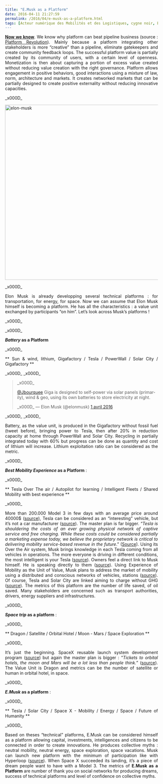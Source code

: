 ```yaml
---
title: "E.Musk as a Platform"
date: 2016-04-11 21:27:59
permalink: /2016/04/e-musk-as-a-platform.html
tags: [Acteur numérique des Mobilités et des Logistiques, cygne noir, E.Musk, économie de l'expérience, économie fonctionnalité, Efficacité énergétique, internet]
---
```


<p style="text-align: justify;"><strong><a href="https://hbr.org/2016/04/pipelines-platforms-and-the-new-rules-of-strategy?utm_content=buffer73dc2&utm_medium=social&utm_source=twitter.com&utm_campaign=buffer" target="_blank">Now we know</a></strong>. We know why platform can beat pipeline business (source : <a href="http://platformrevolution.com/" target="_blank">Platform Revolution</a>). Mainly because a platform integrating other stakeholders is more “creative” than a pipeline, eliminate gatekeepers and create community feedback loops. The successful platform value is partially created by its community of users, with a certain level of openness. Monetization is then about capturing a portion of excess value created without reducing value creation with the right governance. Platform allows engagement in positive behaviors, good interactions using a mixture of law, norm, architecture and markets. It creates networked markets that can be partially designed to create positive externality without reducing innovative capacities.</p>_x000D_
<p style="text-align: justify;"><a href="http://transportsdufutur.ademe.fr/wp-content/uploads/sites/6/2016/04/elon-musk.jpg" rel="attachment wp-att-4174"><img class="aligncenter wp-image-4174 size-large" src="http://transportsdufutur.ademe.fr/wp-content/uploads/sites/6/2016/04/elon-musk-1024x576.jpg" alt="elon-musk" width="1024" height="576" /></a></p>_x000D_
<p style="text-align: justify;">Elon Musk is already developping several technical platforms : for transportation, for energy, for space. Now we can assume that Elon Musk himself is becoming a platform. He has all the characteristics : a value unit exchanged by participants “on him”. Let’s look across Musk’s platforms !</p>_x000D_
<p style="text-align: justify;"><!--more--></p>_x000D_
<p style="text-align: justify;"><strong><em>Battery</em></strong><strong> as a Platform</strong></p>_x000D_
<p style="text-align: justify;">** Sun & wind, lithium, Gigafactory / Tesla / PowerWall / Solar City / Gigafactory **</p>_x000D_
_x000D_
<blockquote class="twitter-tweet" data-lang="fr">_x000D_
<p dir="ltr" lang="en"><a href="https://twitter.com/Jbourquee">@Jbourquee</a> Giga is designed to self-power via solar panels (primarily), wind & geo, using its own batteries to store electricity at night.</p>_x000D_
— Elon Musk (@elonmusk) <a href="https://twitter.com/elonmusk/status/715975692228243460">1 avril 2016</a></blockquote>_x000D_
<script src="//platform.twitter.com/widgets.js" async="" charset="utf-8"></script>_x000D_
<p style="text-align: justify;">Battery, as the value unit, is produced in the Gigafactory without fossil fuel (tweet before), bringing power to Tesla, then after 20% in reduction capacity at home through PowerWall and Solar City. Recycling in partially integrated today with 60% but progress can be done as quantity and cost of lithium will increase. Lithium exploitation ratio can be considered as the metric.</p>_x000D_
<p style="text-align: justify;"><strong><em>Best Mobility Experience</em></strong><strong> as a Platform</strong> :</p>_x000D_
<p style="text-align: justify;">** Tesla Over The air / Autopilot for learning / Intelligent Fleets / Shared Mobility with best experience **</p>_x000D_
<p style="text-align: justify;">More than 200.000 Model 3 in few days with an average price around 40000$ (<a href="https://twitter.com/elonmusk/status/716341849409998849" target="_blank">source</a>), Tesla can be considered as an “interesting” vehicle, but it’s not a car manufacturer (<a href="https://www.linkedin.com/pulse/qui-sont-les-natu-ne-vous-fiez-pas-aux-apparences-gabriel-plassat" target="_blank">source</a>). The master plan is far bigger. “<em>Tesla is shouldering the costs of an ever growing physical network of captive service and free charging. While these costs could be considered partially a marketing expense today, we believe the proprietary network is critical to delivering mobility service-based revenue in the future</em>.” (<a href="http://reneweconomy.com.au/2016/tesla-motors-elon-musk-just-killed-the-petrol-car-72847" target="_blank">Source</a>). Using its Over the Air system, Musk brings knowledge in each Tesla coming from all vehicles in operations. The more everyone is driving in different conditions, the most intelligent is your Tesla (<a href="http://transportsdufutur.ademe.fr/2015/04/dans-cet-echange-entre-bill-gates-et-elon-musk-ce-dernier-evoque-une-piste-pour-amener-des-vehicules-sans-conducteur-sur.html" target="_blank">source</a>). Owners feel a direct link to Musk himself. He is speaking directly to them (<a href="https://www.semiwiki.com/forum/content/5496-teslas-secret-weapon.html" target="_blank">source</a>). Using Experience of Mobility as the Unit of Value, Musk plans to address the market of mobility using a distributed and conscious networks of vehicles, stations (<a href="http://www.techinsider.io/elon-musk-hints-tesla-may-enter-ride-sharing-space-2015-11" target="_blank">source</a>). Of course, Tesla and Solar City are linked aiming to charge without GHG (<a href="http://blog.solarcity.com/solarcity-customers-8-gigawatt-hours-teslas?sourcetype=SocialPost&trafficsource=twitter&campaignname=TW-APR2016-CompanyNews-03" target="_blank">source</a>). The metrics of this platform are the number of life saved, of oil saved. Many stakeholders are concerned such as transport authorities, drivers, energy suppliers and infrastructures.</p>_x000D_
<p style="text-align: justify;"><strong><em>Space trip</em></strong><strong> as a platform</strong> :</p>_x000D_
<p style="text-align: justify;">** Dragon / Satellite / Orbital Hotel / Moon - Mars / Space Exploration **</p>_x000D_
<p style="text-align: justify;">It’s just the beginning. SpaceX reusable launch system development program (<a href="https://twitter.com/SpaceX/status/718628506230370308" target="_blank">source</a>) but again the master plan is bigger : “<em>Tickets to orbital hotels, the moon and Mars will be a lot less than people think.</em>” (<a href="https://twitter.com/elonmusk/status/718598761832968192" target="_blank">source</a>). The Value Unit is Dragon and metrics can be the number of satellite or human in orbital hotel, in space.</p>_x000D_
<p style="text-align: justify;"><strong><em>E.Musk</em></strong><strong> as a platform</strong> :</p>_x000D_
<p style="text-align: justify;">** Tesla / Solar City / Space X - Mobility / Energy / Space / Future of Humanity **</p>_x000D_
<p style="text-align: justify;">Based on theses “technical” platforms, E.Musk can be considered himself as a platform allowing capital, investments, intelligences and citizens to be connected in order to create innovations. He produces collective myths : neutral mobility, neutral energy, space exploration, space vacations. Musk can launch new platform with the minimum of participation like with Hyperloop (<a href="http://transportsdufutur.ademe.fr/2015/06/bang-.html" target="_blank">source</a>). When Space X succeeded its landing, it’s a piece of dream people want to have with a Model 3. The metrics of <strong>E.Musk as a Platform</strong> are number of thank you on social networks for producing dreams, success of technical platforms and level of confidence on collective myths.</p>
